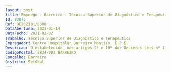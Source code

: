 ```yaml
--- 
layout: post
title: Emprego - Barreiro - Técnico Superior de Diagnóstico e Terapêutica
Id: 83875
Ref: OE202101/0388
DataAbertura: 2021-01-14
DataFecho: 2021-02-02
Trabalho: Técnico Superior de Diagnóstico e Terapêutica
Empregador: Centro Hospitalar Barreiro Montijo, E.P.E.
Descricao: O estabelecido  nos artigos 9º e 10º dos Decretos Leis nº 110 e 111 2017, ambos de 31 de agosto
CodigoPostal: 2834-003 BARREIRO
Concelho: Barreiro
Distrito: Setúbal
--- 
```

